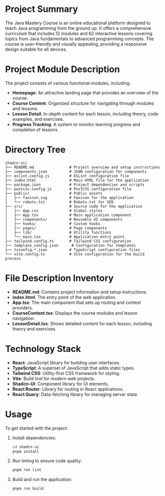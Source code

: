 # Project Summary
The Java Mastery Course is an online educational platform designed to teach Java programming from the ground up. It offers a comprehensive curriculum that includes 12 modules and 62 interactive lessons covering topics from Java fundamentals to advanced programming concepts. The course is user-friendly and visually appealing, providing a responsive design suitable for all devices.

# Project Module Description
The project consists of various functional modules, including:
- **Homepage**: An attractive landing page that provides an overview of the course.
- **Course Content**: Organized structure for navigating through modules and lessons.
- **Lesson Detail**: In-depth content for each lesson, including theory, code examples, and exercises.
- **Progress Tracking**: A system to monitor learning progress and completion of lessons.

# Directory Tree
```
shadcn-ui/
├── README.md                # Project overview and setup instructions
├── components.json          # JSON configuration for components
├── eslint.config.js         # ESLint configuration file
├── index.html               # Main HTML file for the application
├── package.json             # Project dependencies and scripts
├── postcss.config.js        # PostCSS configuration file
├── public/                  # Public assets
│   ├── favicon.svg          # Favicon for the application
│   └── robots.txt           # Robots.txt for SEO
├── src/                     # Source code for the application
│   ├── App.css              # Global styles
│   ├── App.tsx              # Main application component
│   ├── components/          # Reusable UI components
│   ├── hooks/               # Custom hooks
│   ├── pages/               # Page components
│   ├── lib/                 # Utility functions
│   └── main.tsx             # Application entry point
├── tailwind.config.ts       # Tailwind CSS configuration
├── template_config.json      # Configuration for templates
├── tsconfig.*.json          # TypeScript configuration files
└── vite.config.ts           # Vite configuration for the build process
```

# File Description Inventory
- **README.md**: Contains project information and setup instructions.
- **index.html**: The entry point of the web application.
- **App.tsx**: The main component that sets up routing and context providers.
- **CourseContent.tsx**: Displays the course modules and lesson navigation.
- **LessonDetail.tsx**: Shows detailed content for each lesson, including theory and exercises.

# Technology Stack
- **React**: JavaScript library for building user interfaces.
- **TypeScript**: A superset of JavaScript that adds static types.
- **Tailwind CSS**: Utility-first CSS framework for styling.
- **Vite**: Build tool for modern web projects.
- **Shadcn-UI**: Component library for UI elements.
- **React Router**: Library for routing in React applications.
- **React Query**: Data-fetching library for managing server state.

# Usage
To get started with the project:
1. Install dependencies:
   ```bash
   cd shadcn-ui
   pnpm install
   ```
2. Run linting to ensure code quality:
   ```bash
   pnpm run lint
   ```
3. Build and run the application:
   ```bash
   pnpm run build
   ```
